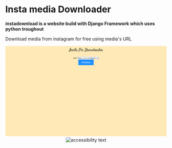 # Insta media Downloader
<strong>instadownload is a website build with Django Framework which uses python troughout</strong>
<p>Download media from instagram for free using media's URL</p>
<p align="center">
  <img src="/wide.png" title="hover text"><br>
  <img src="/bobile.png" width="350" alt="accessibility text">
</p>
